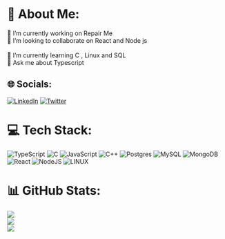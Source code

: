 # 💫 About Me:
🔭 I’m currently working on Repair Me<br>👯 I’m looking to collaborate on React and Node js<br><br>🌱 I’m currently learning C , Linux and SQL<br>💬 Ask me about Typescript<br>


## 🌐 Socials:
[![LinkedIn](https://img.shields.io/badge/LinkedIn-%230077B5.svg?logo=linkedin&logoColor=white)](https://linkedin.com/in/ianMuchesia) [![Twitter](https://img.shields.io/badge/Twitter-%231DA1F2.svg?logo=Twitter&logoColor=white)](https://twitter.com/@ianmuchesia) 

# 💻 Tech Stack:
![TypeScript](https://img.shields.io/badge/typescript-%23007ACC.svg?style=plastic&logo=typescript&logoColor=white) ![C](https://img.shields.io/badge/c-%2300599C.svg?style=plastic&logo=c&logoColor=white) ![JavaScript](https://img.shields.io/badge/javascript-%23323330.svg?style=plastic&logo=javascript&logoColor=%23F7DF1E) ![C++](https://img.shields.io/badge/c++-%2300599C.svg?style=plastic&logo=c%2B%2B&logoColor=white) ![Postgres](https://img.shields.io/badge/postgres-%23316192.svg?style=plastic&logo=postgresql&logoColor=white) ![MySQL](https://img.shields.io/badge/mysql-%2300000f.svg?style=plastic&logo=mysql&logoColor=white) ![MongoDB](https://img.shields.io/badge/MongoDB-%234ea94b.svg?style=plastic&logo=mongodb&logoColor=white) ![React](https://img.shields.io/badge/react-%2320232a.svg?style=plastic&logo=react&logoColor=%2361DAFB) ![NodeJS](https://img.shields.io/badge/node.js-6DA55F?style=plastic&logo=node.js&logoColor=white) ![LINUX](https://img.shields.io/badge/Linux-FCC624?style=plastic&logo=linux&logoColor=black)
# 📊 GitHub Stats:
![](https://github-readme-stats.vercel.app/api?username=IanMuchesia&theme=swift&hide_border=false&include_all_commits=true&count_private=true)<br/>
![](https://github-readme-streak-stats.herokuapp.com/?user=IanMuchesia&theme=swift&hide_border=false)<br/>
![](https://github-readme-stats.vercel.app/api/top-langs/?username=IanMuchesia&theme=swift&hide_border=false&include_all_commits=true&count_private=true&layout=compact)

<!-- Proudly created with GPRM ( https://gprm.itsvg.in ) -->
